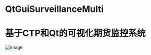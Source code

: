 # QtGuiSurveillanceMulti
# 基于CTP和Qt的可视化期货监控系统
![image](https://github.com/culi123/QtGuiSurveillanceMulti/raw/master/screenshots/vim-screenshot.jpg)
